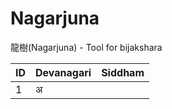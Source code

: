 # Nagarjuna
龍樹(Nagarjuna) - Tool for bijakshara

|  ID  | Devanagari | Siddham |
| ---- | ---------- | ------- |
|     1|          अ|        |
